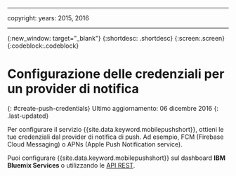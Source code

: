 
---

copyright:
 years: 2015, 2016

---

{:new_window: target="_blank"}
{:shortdesc: .shortdesc}
{:screen:.screen}
{:codeblock:.codeblock}

# Configurazione delle credenziali per un provider di notifica
{: #create-push-credentials}
Ultimo aggiornamento: 06 dicembre 2016
{: .last-updated}

Per configurare il servizio {{site.data.keyword.mobilepushshort}}, ottieni le tue credenziali dal provider di notifica di push. Ad esempio, FCM (Firebase Cloud Messaging) o APNs (Apple Push Notification service). 

Puoi configurare {{site.data.keyword.mobilepushshort}} sul dashboard **IBM Bluemix Services** o utilizzando le [API REST](https://mobile.{DomainName}/imfpush/).
